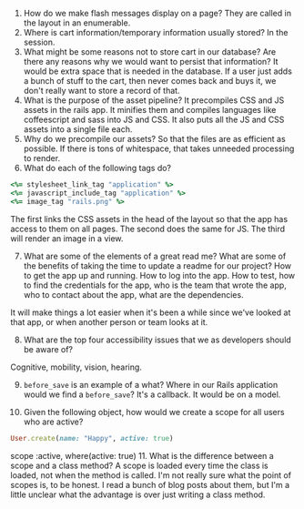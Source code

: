 1. How do we make flash messages display on a page?
They are called in the layout in an enumerable.
2. Where is cart information/temporary information usually stored?
In the session.
3. What might be some reasons not to store cart in our database? Are there any reasons why we would want to persist that information?
It would be extra space that is needed in the database. If a user just adds a bunch of stuff to the cart, then never comes back and buys it, we don't really want to store a record of that.
4. What is the purpose of the asset pipeline?
It precompiles CSS and JS assets in the rails app. It minifies them and compiles languages like coffeescript and sass into JS and CSS. It also puts all the JS and CSS assets into a single file each.
5. Why do we precompile our assets?
So that the files are as efficient as possible. If there is tons of whitespace, that takes unneeded processing to render.
6. What do each of the following tags do?

```ruby
<%= stylesheet_link_tag "application" %>
<%= javascript_include_tag "application" %>
<%= image_tag "rails.png" %>
```
The first links the CSS assets in the head of the layout so that the app has access to them on all pages.
The second does the same for JS.
The third will render an image in a view.

7. What are some of the elements of a great read me? What are some of the benefits of taking the time to update a readme for our project?
How to get the app up and running. How to log into the app. How to test, how to find the credentials for the app, who is the team that wrote the app, who to contact about the app, what are the dependencies.

It will make things a lot easier when it's been a while since we've looked at that app, or when another person or team looks at it.

8. What are the top four accessibility issues that we as developers should be aware of?

Cognitive, mobility, vision, hearing.

9. `before_save` is an example of a what? Where in our Rails application would we find a `before_save`?
It's a callback. It would be on a model.

10. Given the following object, how would we create a scope for all users who are active?

```ruby
User.create(name: "Happy", active: true)
```
scope :active, where(active: true)
11. What is the difference between a scope and a class method?
A scope is loaded every time the class is loaded, not when the method is called. I'm not really sure what the point of scopes is, to be honest. I read a bunch of blog posts about them, but I'm a little unclear what the advantage is over just writing a class method. 
